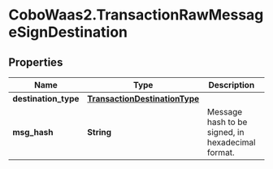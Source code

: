 # CoboWaas2.TransactionRawMessageSignDestination

## Properties

Name | Type | Description | Notes
------------ | ------------- | ------------- | -------------
**destination_type** | [**TransactionDestinationType**](TransactionDestinationType.md) |  | 
**msg_hash** | **String** | Message hash to be signed, in hexadecimal format. | [optional] 


